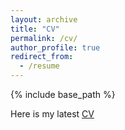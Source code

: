 ```yaml
---
layout: archive
title: "CV"
permalink: /cv/
author_profile: true
redirect_from:
  - /resume
---
```


{% include base_path %}


Here is my latest [CV](https://github.com/boz083/boz083.github.io/blob/master/files/cv.pdf)
